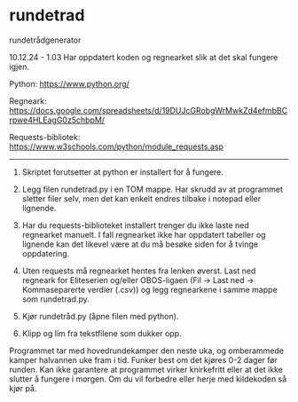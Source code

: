 # rundetrad
rundetrådgenerator

10.12.24 - 1.03
Har oppdatert koden og regnearket slik at det skal fungere igjen. 

Python: 
https://www.python.org/

Regneark: 
https://docs.google.com/spreadsheets/d/19DUJcGRobgWrMwkZd4efmbBCrpwe4HLEagG0z5chbpM/

Requests-bibliotek:
https://www.w3schools.com/python/module_requests.asp

----------------------------------------------------------------------------------------------------------------------------------------------------------------

1. Skriptet forutsetter at python er installert for å fungere.

2. Legg filen rundetrad.py i en TOM mappe. Har skrudd av at programmet sletter filer selv, men
   det kan enkelt endres tilbake i notepad eller lignende.

3. Har du requests-biblioteket installert trenger du ikke laste ned regnearket manuelt. I fall regnearket 
   ikke har oppdatert tabeller og lignende kan det likevel være at du må besøke siden for å tvinge oppdatering. 

5. Uten requests må regnearket hentes fra lenken øverst. Last ned regneark for Eliteserien og/eller OBOS-ligaen (Fil -> Last ned -> Kommaseparerte verdier (.csv))
   og legg regnearkene i samme mappe som rundetrad.py.
   
6. Kjør rundetråd.py (åpne filen med python).

7. Klipp og lim fra tekstfilene som dukker opp.

Programmet tar med hovedrundekamper den neste uka, og omberammede kamper halvannen uke fram i tid. Funker best om det kjøres 0-2 dager før runden.
Kan ikke garantere at programmet virker knirkefritt eller at det ikke slutter å fungere i morgen. 
Om du vil forbedre eller herje med kildekoden så kjør på.
